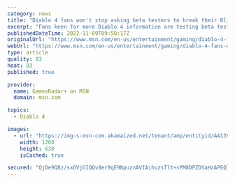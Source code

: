```yaml
---
category: news
title: "Diablo 4 fans won't stop asking beta testers to break their Blizzard contracts"
excerpt: "Fans keen for more Diablo 4 information are testing beta testers' commitments to their NDAs by asking questions about what they saw, just weeks after several players seemingly went against Blizzard's ..."
publishedDateTime: 2022-11-09T09:50:17Z
originalUrl: "https://www.msn.com/en-us/entertainment/gaming/diablo-4-fans-wont-stop-asking-beta-testers-to-break-their-blizzard-contracts/ar-AA13VRyR"
webUrl: "https://www.msn.com/en-us/entertainment/gaming/diablo-4-fans-wont-stop-asking-beta-testers-to-break-their-blizzard-contracts/ar-AA13VRyR"
type: article
quality: 83
heat: 83
published: true

provider:
  name: GamesRadar+ on MSN
  domain: msn.com

topics:
  - Diablo 4

images:
  - url: "https://img-s-msn-com.akamaized.net/tenant/amp/entityid/AA13VWjZ.img?h=630&w=1200&m=6&q=60&o=t&l=f&f=jpg"
    width: 1200
    height: 630
    isCached: true

secured: "QjDe9Q8z/sxOVjGIQQv8er9qE9NpuznAVIAihuzsTlt+sPM8DPZDSaHzAPEQlFPDR/JfFpNus3iizTYeq89D93FQRmcf4gFfpDIkmqF8U9M1raWWm7932TrSRVZV7yB4RjR28lH6S6k3ZhW8KQf6TYWHjmebFzftxqTC5E7Z4CGjWZD5FT7mrlbGneUg0h+eY89enYVZpCftHMt/NMgbIOSNk6MHCct1BpDSIVmx/nrAKw7z/zcpzqzH723H7tJK9V6swmkqHBMM/BmBWB1CPP1unUKEWkiVq+5y8oV+Onm5hnfLNKBOPV1OGCs+/M++akQmJjw7USk6f06HObWazZRcbz6jyUv/WfJhpsvVv5o=;GBQZOj5TouNU2KXJIwGXGw=="
---
```


